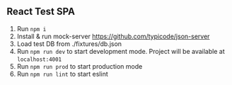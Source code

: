 ## React Test SPA

1. Run `npm i`
2. Install & run mock-server   https://github.com/typicode/json-server
3. Load test DB from ./fixtures/db.json
4. Run `npm run dev` to start development mode. Project will be available at `localhost:4001`
5. Run `npm run prod` to start production mode
6. Run `npm run lint` to start eslint
